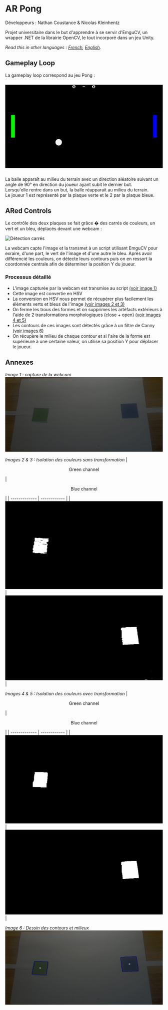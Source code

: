 # AR Pong

Développeurs : Nathan Coustance & Nicolas Kleinhentz

Projet universitaire dans le but d'apprendre à se servir d'EmguCV, un wrapper .NET de la librairie OpenCV, le tout incorporé dans un jeu Unity.

*Read this in other languages : [French](README.md), [English](README.en.md).*

## Gameplay Loop

La gameplay loop correspond au jeu Pong :

![Gameplay Loop](ReadmeResources/ARPong_GameplayLoop.gif)

La balle apparaît au milieu du terrain avec un direction aléatoire suivant un angle de 90° en direction du joueur ayant subit le dernier but.  
Lorsqu'elle rentre dans un but, la balle réapparait au milieu du terrain.  
Le joueur 1 est représenté par la plaque verte et le 2 par la plaque bleue.

## ARed Controls

Le contrôle des deux plaques se fait grâce � des carrés de couleurs, un vert et un bleu, déplacés devant une webcam :

![Détection carrés](ReadmeResources/ARPong_Detection.gif)

La webcam capte l'image et la transmet à un script utilisant EmguCV pour exraire, d'une part, le vert de l'image et d'une autre le bleu.
Après avoir différencié les couleurs, on détecte leurs contours puis on en ressort la coordonnée centrale afin de déterminer la position Y du joueur.

### Processus détaillé

- L'image capturée par la webcam est transmise au script [(voir image 1)](#Annexes)
- Cette image est convertie en HSV
- La conversion en HSV nous permet de récupérer plus facilement les éléments verts et bleus de l'image [(voir images 2 et 3)](#Annexes)
- On ferme les trous des formes et on supprimes les artéfacts extérieurs à l'aide de 2 transformations morphologiques (close + open) [(voir images 4 et 5)](#Annexes)
- Les contours de ces images sont détectés grâce à un filtre de Canny [(voir images 6)](#Annexes)
- On récupère le milieu de chaque contour et si l'aire de la forme est supérieure à une certaine valeur, on utilise sa position Y pour déplacer le joueur.

## Annexes

*Image 1 : capture de la webcam*
![Webcam](ReadmeResources/webcam.png)  

*Images 2 & 3 : Isolation des couleurs sans transformation*
| <p align="center">Green channel</p> | <p align="center">Blue channel</p> |
| ------------- | ------------ |
| <img src="ReadmeResources/green_before.png"/> | <img src="ReadmeResources/blue_before.png"/> |

*Images 4 & 5 : Isolation des couleurs avec transformation*
| <p align="center">Green channel</p> | <p align="center">Blue channel</p> |
| ------------- | ------------ |
| <img src="ReadmeResources/green.png"/> | <img src="ReadmeResources/blue.png"/> |

*Image 6 : Dessin des contours et milieux*
<img src="ReadmeResources/contours.png"/>